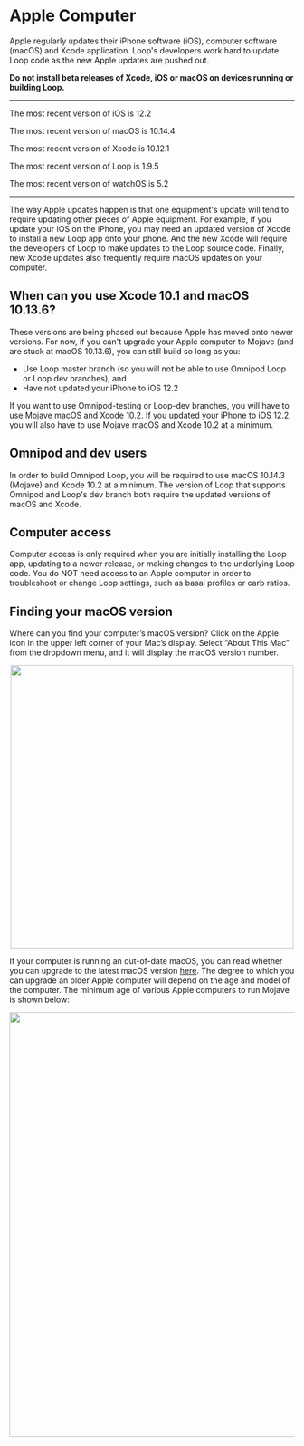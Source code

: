 # Apple Computer

Apple regularly updates their iPhone software (iOS), computer software (macOS) and Xcode application.  Loop's developers work hard to update Loop code as the new Apple updates are pushed out.

**Do not install beta releases of Xcode, iOS or macOS on devices running or building Loop.** 

********
The most recent version of iOS is 12.2

The most recent version of macOS is 10.14.4

The most recent version of Xcode is 10.12.1

The most recent version of Loop is 1.9.5

The most recent version of watchOS is 5.2
*********

The way Apple updates happen is that one equipment's update will tend to require updating other pieces of Apple equipment. For example, if you update your iOS on the iPhone, you may need an updated version of Xcode to install a new Loop app onto your phone.  And the new Xcode will require the developers of Loop to make updates to the Loop source code.  Finally, new Xcode updates also frequently require macOS updates on your computer.

## When can you use Xcode 10.1 and macOS 10.13.6?
These versions are being phased out because Apple has moved onto newer versions. For now, if you can't upgrade your Apple computer to Mojave (and are stuck at macOS 10.13.6), you can still build so long as you:

* Use Loop master branch (so you will not be able to use Omnipod Loop or Loop dev branches), and
* Have not updated your iPhone to iOS 12.2

If you want to use Omnipod-testing or Loop-dev branches, you will have to use Mojave macOS and Xcode 10.2.
If you updated your iPhone to iOS 12.2, you will also have to use Mojave macOS and Xcode 10.2 at a minimum.

## Omnipod and dev users
In order to build Omnipod Loop, you will be required to use macOS 10.14.3 (Mojave) and Xcode 10.2 at a minimum. The version of Loop that supports Omnipod and Loop's dev branch both require the updated versions of macOS and Xcode.

## Computer access
Computer access is only required when you are initially installing the Loop app, updating to a newer release, or making changes to the underlying Loop code.  You do NOT need access to an Apple computer in order to troubleshoot or change Loop settings, such as basal profiles or carb ratios.

## Finding your macOS version
Where can you find your computer’s macOS version?  Click on the Apple icon in the upper left corner of your Mac’s display.  Select “About This Mac” from the dropdown menu, and it will display the macOS version number.

<p align="center">
<img src="../img/macosx.png" width="500">
</p>

If your computer is running an out-of-date macOS, you can read whether you can upgrade to the latest macOS version [here](http://www.apple.com/macos/how-to-upgrade/#hardware-requirements).  The degree to which you can upgrade an older Apple computer will depend on the age and model of the computer. The minimum age of various Apple computers to run Mojave is shown below:

<p align="center">
<img src="../img/mojave-minimum.png" width="750">
</p>

